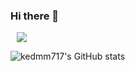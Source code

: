 ### Hi there 👋

<a href="https://velog.io/@kedmm717">
    <img 
        src="http://img.shields.io/badge/-제 블로그 주소입니다.-222222?style=flat&logo=Vector Logo Zone)&link=https://velog.io/@kedmm717"
        style="height : auto; margin-left : 10px; margin-right : 10px;"/>
</a>

![kedmm717's GitHub stats](https://github-readme-stats.vercel.app/api?username=kedmm717&theme=tokyonight&show_icons=true)


<!--
**kedm717/kedm717** is a ✨ _special_ ✨ repository because its `README.md` (this file) appears on your GitHub profile.

Here are some ideas to get you started:

- 🔭 I’m currently working on ...
- 🌱 I’m currently learning ...
- 👯 I’m looking to collaborate on ...
- 🤔 I’m looking for help with ...
- 💬 Ask me about ...
- 📫 How to reach me: ...
- 😄 Pronouns: ...
- ⚡ Fun fact: ...
-->
